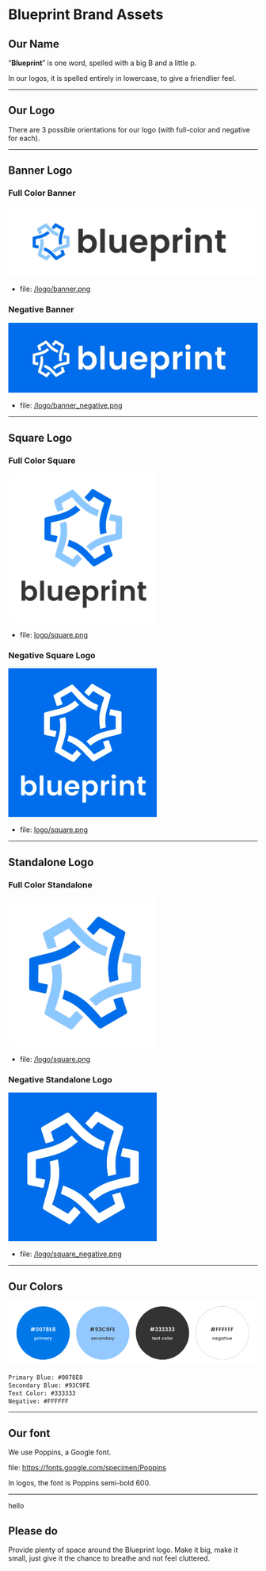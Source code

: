 # Blueprint Brand Assets

## Our Name
“**Blueprint**” is one word, spelled with a big B and a little p.

In our logos, it is spelled entirely in lowercase, to give a friendlier feel.

---

## Our Logo
There are 3 possible orientations for our logo (with full-color and negative for each).

---

## Banner Logo
### Full Color Banner
![](img/img_banner.png)
* file: [/logo/banner.png](/logo/banner.png)

### Negative Banner
![](img/img_banner_neg.png)
* file: [/logo/banner_negative.png](/logo/banner_negative.png)
  
---

## Square Logo
### Full Color Square
![](img/img_square.png)
* file: [logo/square.png](logo/square.png)

### Negative Square Logo
![](img/img_square_neg.png)
* file: [logo/square.png](logo/square.png)

---

## Standalone Logo
### Full Color Standalone
![](img/img_logo.png)
* file: [/logo/square.png](/logo/square.png)

### Negative Standalone Logo
![](img/img_logo_neg.png)
* file: [/logo/square_negative.png](/logo/square_negative.png)

---
## Our Colors
![](img/img_colors.png)
```
Primary Blue: #0078E8
Secondary Blue: #93C9FE
Text Color: #333333
Negative: #FFFFFF
```

---

## Our font
We use Poppins, a Google font.

file: https://fonts.google.com/specimen/Poppins

In logos, the font is Poppins semi-bold 600.

---
hello

## Please do
Provide plenty of space around the Blueprint logo. Make it big, make it small, just give it the chance to breathe and not feel cluttered.

